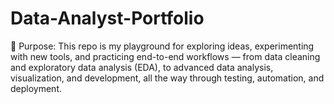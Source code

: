 # Data-Analyst-Portfolio
🚀 Purpose: This repo is my playground for exploring ideas, experimenting with new tools, and practicing end-to-end workflows — from data cleaning and exploratory data analysis (EDA), to advanced data analysis, visualization, and development, all the way through testing, automation, and deployment.
